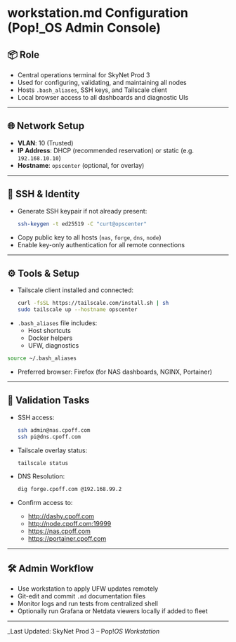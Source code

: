 # workstation.md Configuration (Pop!_OS Admin Console)

## 📦 Role

- Central operations terminal for SkyNet Prod 3  
- Used for configuring, validating, and maintaining all nodes  
- Hosts `.bash_aliases`, SSH keys, and Tailscale client  
- Local browser access to all dashboards and diagnostic UIs

---

## 🌐 Network Setup

- **VLAN**: 10 (Trusted)
- **IP Address**: DHCP (recommended reservation) or static (e.g. `192.168.10.10`)
- **Hostname**: `opscenter` (optional, for overlay)

---

## 🔑 SSH & Identity

- Generate SSH keypair if not already present:
  ```bash
  ssh-keygen -t ed25519 -C "curt@opscenter"
  ```
- Copy public key to all hosts (`nas`, `forge`, `dns`, `node`)  
- Enable key-only authentication for all remote connections

---

## ⚙️ Tools & Setup

- Tailscale client installed and connected:
  ```bash
  curl -fsSL https://tailscale.com/install.sh | sh
  sudo tailscale up --hostname opscenter
  ```
- `.bash_aliases` file includes:
  - Host shortcuts
  - Docker helpers
  - UFW, diagnostics

```bash
source ~/.bash_aliases
```

- Preferred browser: Firefox (for NAS dashboards, NGINX, Portainer)

---

## 🧪 Validation Tasks

- SSH access:
  ```bash
  ssh admin@nas.cpoff.com
  ssh pi@dns.cpoff.com
  ```
- Tailscale overlay status:
  ```bash
  tailscale status
  ```
- DNS Resolution:
  ```bash
  dig forge.cpoff.com @192.168.99.2
  ```

- Confirm access to:
  - http://dashy.cpoff.com
  - http://node.cpoff.com:19999
  - https://nas.cpoff.com
  - https://portainer.cpoff.com

---

## 🛠️ Admin Workflow

- Use workstation to apply UFW updates remotely  
- Git-edit and commit `.md` documentation files  
- Monitor logs and run tests from centralized shell  
- Optionally run Grafana or Netdata viewers locally if added to fleet

---

_Last Updated: SkyNet Prod 3 – Pop!_OS Workstation_
